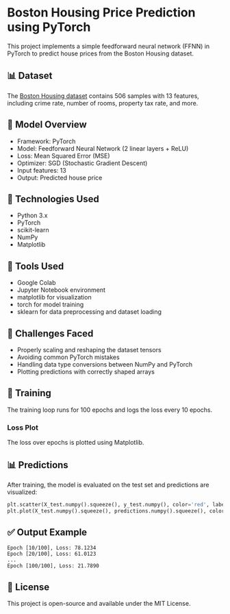 # Boston Housing Price Prediction using PyTorch

This project implements a simple feedforward neural network (FFNN) in PyTorch to predict house prices from the Boston Housing dataset.

## 📊 Dataset

The [Boston Housing dataset](https://scikit-learn.org/stable/modules/generated/sklearn.datasets.fetch_openml.html) contains 506 samples with 13 features, including crime rate, number of rooms, property tax rate, and more.

## 🚀 Model Overview

* Framework: PyTorch
* Model: Feedforward Neural Network (2 linear layers + ReLU)
* Loss: Mean Squared Error (MSE)
* Optimizer: SGD (Stochastic Gradient Descent)
* Input features: 13
* Output: Predicted house price

## 📆 Technologies Used

* Python 3.x
* PyTorch
* scikit-learn
* NumPy
* Matplotlib

## 📃 Tools Used

* Google Colab
* Jupyter Notebook environment
* matplotlib for visualization
* torch for model training
* sklearn for data preprocessing and dataset loading

## 🚧 Challenges Faced

* Properly scaling and reshaping the dataset tensors
* Avoiding common PyTorch mistakes
* Handling data type conversions between NumPy and PyTorch
* Plotting predictions with correctly shaped arrays

## 📆 Training

The training loop runs for 100 epochs and logs the loss every 10 epochs.

### Loss Plot

The loss over epochs is plotted using Matplotlib.


## 📊 Predictions

After training, the model is evaluated on the test set and predictions are visualized:

```python
plt.scatter(X_test.numpy().squeeze(), y_test.numpy(), color='red', label='Actual')
plt.plot(X_test.numpy().squeeze(), predictions.numpy().squeeze(), color='blue', label='Predicted')
```



## ✅ Output Example

```text
Epoch [10/100], Loss: 78.1234
Epoch [20/100], Loss: 61.0123
...
Epoch [100/100], Loss: 21.7890
```

## 📜 License

This project is open-source and available under the MIT License.
